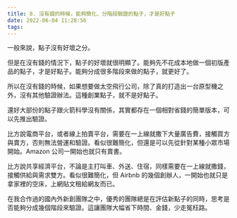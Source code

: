 ```yaml
---
title: 8. 沒有錢的時候，能夠簡化、分階段驗證的點子，才是好點子
date: 2022-06-04 11:28:56
tags:
---
```

一般來說，點子沒有好壞之分。

但是在沒有錢的情況下，點子的好壞就很明顯了。能夠先不花成本地做一個初版產品的點子，才是好點子。能夠分成很多階段來做的點子，就更好了。

所以在沒有錢的時候，如果想要做太空飛行公司，除了真的打造出一台原型機之外，沒有其他驗證辦法。這種創業點子，就不是好點子。

還好大部份的點子跟火箭科學沒有關係，其實都存在一個相對省錢的簡單版本，可以先推出驗證。

比方說電商平台，或者線上拍賣平台，需要在一上線就撒下大量廣告費，接觸買方與賣方，否則無法營運和驗證。看似很難簡化，但還是可以先從針對某種小眾市場開始。Amazon 公司一開始也就只有賣書。

比方說共享經濟平台，不論是主打叫車、外送、住宿，同樣需要在一上線就撒錢，接觸供給與需求雙方。看似很難簡化，但 Airbnb 的幾個創辦人，一開始也就只是拿家裡的空床，上網貼文租給網友而已。

在我合作過的國內外新創團隊之中，優秀的團隊總是在評估新點子的同時，思考是否能夠分成幾個階段來驗證。這讓團隊大幅省下時間、金錢，少走冤枉路。
